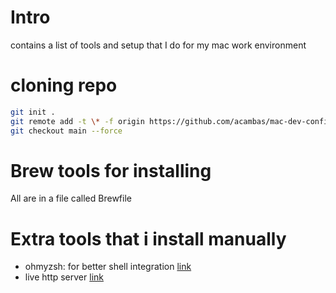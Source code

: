 # Intro

contains a list of tools and setup that I do for my mac work environment

# cloning repo

```bash
git init .
git remote add -t \* -f origin https://github.com/acambas/mac-dev-configs
git checkout main --force
```

# Brew tools for installing

All are in a file called Brewfile

# Extra tools that i install manually

- ohmyzsh: for better shell integration [link](https://ohmyz.sh/)
- live http server [link](https://github.com/tapio/live-server)
